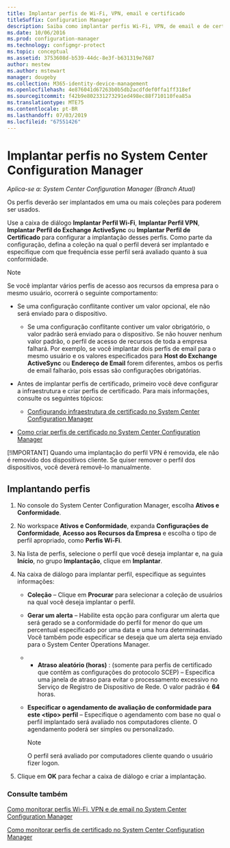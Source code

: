 ```yaml
---
title: Implantar perfis de Wi-Fi, VPN, email e certificado
titleSuffix: Configuration Manager
description: Saiba como implantar perfis Wi-Fi, VPN, de email e de certificado no System Center Configuration Manager.
ms.date: 10/06/2016
ms.prod: configuration-manager
ms.technology: configmgr-protect
ms.topic: conceptual
ms.assetid: 3753608d-b539-44dc-8e3f-b631319e7687
author: mestew
ms.author: mstewart
manager: dougeby
ms.collection: M365-identity-device-management
ms.openlocfilehash: 4e876041d67263b0b5db2acdfdef0ffa1ff318ef
ms.sourcegitcommit: f42b9e802331273291ed498ec88f710110fea85a
ms.translationtype: MTE75
ms.contentlocale: pt-BR
ms.lasthandoff: 07/03/2019
ms.locfileid: "67551426"
---
```

# <a name="deploy-profiles-in-system-center-configuration-manager"></a>Implantar perfis no System Center Configuration Manager

*Aplica-se a: System Center Configuration Manager (Branch Atual)*

Os perfis deverão ser implantados em uma ou mais coleções para poderem ser usados.  

 Use a caixa de diálogo **Implantar Perfil Wi-Fi**, **Implantar Perfil VPN**, **Implantar Perfil do Exchange ActiveSync** ou **Implantar Perfil de Certificado** para configurar a implantação desses perfis. Como parte da configuração, defina a coleção na qual o perfil deverá ser implantado e especifique com que frequência esse perfil será avaliado quanto à sua conformidade.  

> [!NOTE]
>  Se você implantar vários perfis de acesso aos recursos da empresa para o mesmo usuário, ocorrerá o seguinte comportamento:  
> 
> - Se uma configuração conflitante contiver um valor opcional, ele não será enviado para o dispositivo.  
>   -   Se uma configuração conflitante contiver um valor obrigatório, o valor padrão será enviado para o dispositivo. Se não houver nenhum valor padrão, o perfil de acesso de recursos de toda a empresa falhará. Por exemplo, se você implantar dois perfis de email para o mesmo usuário e os valores especificados para **Host do Exchange ActiveSync** ou **Endereço de Email** forem diferentes, ambos os perfis de email falharão, pois essas são configurações obrigatórias.  
> 
> - Antes de implantar perfis de certificado, primeiro você deve configurar a infraestrutura e criar perfis de certificado. Para mais informações, consulte os seguintes tópicos:  
> 
>   -   [Configurando infraestrutura de certificado no System Center Configuration Manager](certificate-infrastructure.md)  
> - [Como criar perfis de certificado no System Center Configuration Manager](create-certificate-profiles.md)    
> 
> [!IMPORTANT]
>  Quando uma implantação do perfil VPN é removida, ele não é removido dos dispositivos cliente. Se quiser remover o perfil dos dispositivos, você deverá removê-lo manualmente.

## <a name="deploying--profiles"></a>Implantando perfis  


1.  No console do System Center Configuration Manager, escolha **Ativos e Conformidade**.  

2.  No workspace **Ativos e Conformidade**, expanda **Configurações de Conformidade**, **Acesso aos Recursos da Empresa** e escolha o tipo de perfil apropriado, como **Perfis Wi-Fi**.  

3.  Na lista de perfis, selecione o perfil que você deseja implantar e, na guia **Início**, no grupo **Implantação**, clique em **Implantar**.  

4.  Na caixa de diálogo para implantar perfil, especifique as seguintes informações:  

    -   **Coleção** – Clique em **Procurar** para selecionar a coleção de usuários na qual você deseja implantar o perfil.  

    -   **Gerar um alerta** – Habilite esta opção para configurar um alerta que será gerado se a conformidade do perfil for menor do que um percentual especificado por uma data e uma hora determinadas. Você também pode especificar se deseja que um alerta seja enviado para o System Center Operations Manager.  

    -   -   **Atraso aleatório (horas)** : (somente para perfis de certificado que contêm as configurações do protocolo SCEP) – Especifica uma janela de atraso para evitar o processamento excessivo no Serviço de Registro de Dispositivo de Rede. O valor padrão é **64** horas.  

    -   **Especificar o agendamento de avaliação de conformidade para este \<tipo> perfil** – Especifique o agendamento com base no qual o perfil implantado será avaliado nos computadores cliente. O agendamento poderá ser simples ou personalizado.  

        > [!NOTE]  
        >  O perfil será avaliado por computadores cliente quando o usuário fizer logon.  

5.  Clique em **OK** para fechar a caixa de diálogo e criar a implantação.

### <a name="see-also"></a>Consulte também  

[Como monitorar perfis Wi-Fi, VPN e de email no System Center Configuration Manager](monitor-wifi-email-vpn-profiles.md)

[Como monitorar perfis de certificado no System Center Configuration Manager](monitor-certificate-profiles.md)
